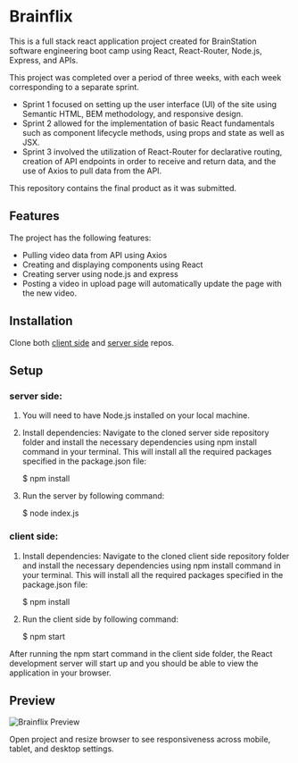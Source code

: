 # Brainflix
This is a full stack react application project created for BrainStation software engineering boot camp using React, React-Router, Node.js, Express, and APIs.

This project was completed over a period of three weeks, with each week corresponding to a separate sprint.

- Sprint 1 focused on setting up the user interface (UI) of the site using Semantic HTML, BEM methodology, and responsive design.
- Sprint 2 allowed for the implementation of basic React fundamentals such as component lifecycle methods, using props and state as well as JSX.
- Sprint 3 involved the utilization of React-Router for declarative routing, creation of API endpoints in order to receive and return data, and the use of Axios to pull data from the API.

This repository contains the final product as it was submitted.

## Features
The project has the following features:

- Pulling video data from API using Axios
- Creating and displaying components using React
- Creating server using node.js and express
- Posting a video in upload page will automatically update the page with the new video.

## Installation

Clone both [client side](https://github.com/AlirezaAnzali/BrainFlix)  and [server side](https://github.com/AlirezaAnzali/Brainflix-api) repos.

## Setup

### server side:
1. You will need to have Node.js installed on your local machine.
2. Install dependencies: Navigate to the cloned server side repository folder and install the necessary dependencies using npm install command in your terminal. This will install all the required packages specified in the package.json file:

    $ npm install

3. Run the server by following command:

    $ node index.js

### client side:
1. Install dependencies: Navigate to the cloned client side repository folder and install the necessary dependencies using npm install command in your terminal. This will install all the required packages specified in the package.json file:

    $ npm install

2. Run the client side by following command:

    $ npm start

After running the npm start command in the client side folder, the React development server will start up and you should be able to view the application in your browser.


## Preview

![Brainflix Preview](Animation.gif)

Open project and resize browser to see responsiveness across mobile, tablet, and desktop settings.


